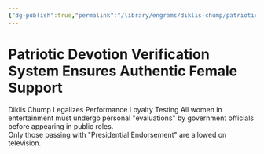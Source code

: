 ```yaml
---
{"dg-publish":true,"permalink":"/library/engrams/diklis-chump/patriotic-devotion-verification-system-ensures-authentic-female-support/","tags":["DC/Women","DC/AS4"]}
---
```


# Patriotic Devotion Verification System Ensures Authentic Female Support
Diklis Chump Legalizes Performance Loyalty Testing
All women in entertainment must undergo personal "evaluations" by government officials before appearing in public roles.  
Only those passing with "Presidential Endorsement" are allowed on television.
